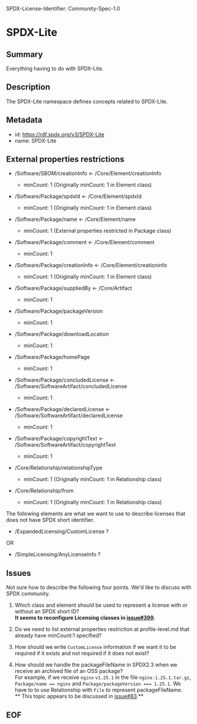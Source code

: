 SPDX-License-Identifier: Community-Spec-1.0

# SPDX-Lite

## Summary

Everything having to do with SPDX-Lite.

## Description

The SPDX-Lite namespace defines concepts related to SPDX-Lite.

## Metadata

- id: https://rdf.spdx.org/v3/SPDX-Lite
- name: SPDX-Lite

## External properties restrictions  

- /Software/SBOM/creationInfo <- /Core/Element/creationInfo  
  * minCount: 1 (Originally minCount: 1 in Element class)  
- /Software/Package/spdxId  <- /Core/Element/spdxId  
  * minCount: 1 (Originally minCount: 1 in Element class)  
- /Software/Package/name <- /Core/Element/name  
  * minCount: 1 (External properties restricted in Package class)  
- /Software/Package/comment <- /Core/Element/comment  
  * minCount: 1  
- /Software/Package/creationInfo <- /Core/Element/creationinfo  
  * minCount: 1 (Originally minCount: 1 in Element class)  
- /Software/Package/suppliedBy <- /Core/Artifact  
  * minCount: 1  
- /Software/Package/packageVersion  
  * minCount: 1  
- /Software/Package/downloadLocation  
  * minCount: 1  
- /Software/Package/homePage  
  * minCount: 1  
- /Software/Package/concludedLicense <- /Software/SoftwareArtifact/concludedLicense  
  * minCount: 1  
- /Software/Package/declaredLicense <- /Software/SoftwareArtifact/declaredLicense  
  * minCount: 1  
- /Software/Package/copyrightText <- /Software/SoftwareArtifact/copyrightText  
  * minCount: 1  

- /Core/Relationship/relationshipType
  * minCount: 1 (Originally minCount: 1 in Relationship class)  
- /Core/Relationship/from  
  * minCount: 1 (Originally minCount: 1 in Relationship class)  

The following elements are what we want to use to describe licenses that does not have SPDX short identifier.  

- /ExpandedLicensing/CustomLicense ?

OR
- /SimpleLicensing/AnyLicenseInfo ?

## Issues  

Not sure how to describe the following four points. We'd like to discuss with SPDX community.  

1. Which class and element should be used to represent a license with or without an SPDX short ID?  
**It seems to reconfigure Licensing classes in [issue#399](https://github.com/spdx/spdx-3-model/pull/399).**  

2. Do we need to list external properties restriction at profile-level.md that already have minCount:1 specified?

3. How should we write ```CustomLicense``` information if we want it to be required if it exists and not required if it does not exist?  

4. How should we handle the packageFileName in SPDX2.3 when we receive an archived file of an OSS package?  
For example, if we receive ```nginx``` ```v1.25.1``` in the file ```nginx-1.25.1.tar.gz```, ```Package/name == nginx``` and ```Package/packageVersion === 1.25.1```. We have to to use Relationship with ```File``` to represent packageFileName.  
** This topic appears to be discussed in [issue#83](https://github.com/spdx/spdx-3-model/issues/83).**  

## EOF  
